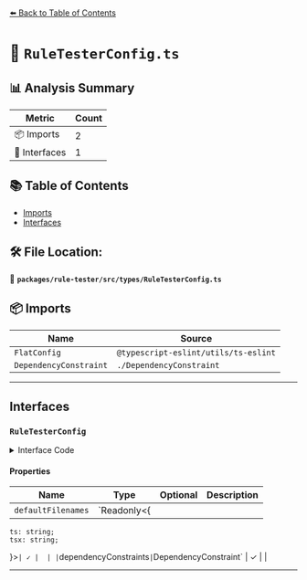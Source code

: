 [⬅️ Back to Table of Contents](../../../../index.md)

# 📄 `RuleTesterConfig.ts`

## 📊 Analysis Summary

| Metric | Count |
|--------|-------|
| 📦 Imports | 2 |
| 📐 Interfaces | 1 |

## 📚 Table of Contents

- [Imports](#imports)
- [Interfaces](#interfaces)

## 🛠️ File Location:
📂 **`packages/rule-tester/src/types/RuleTesterConfig.ts`**

## 📦 Imports

| Name | Source |
|------|--------|
| `FlatConfig` | `@typescript-eslint/utils/ts-eslint` |
| `DependencyConstraint` | `./DependencyConstraint` |


---

## Interfaces

### `RuleTesterConfig`

<details><summary>Interface Code</summary>

```ts
export interface RuleTesterConfig extends FlatConfig.Config {
  /**
   * The default filenames to use for type-aware tests.
   * @default { ts: 'file.ts', tsx: 'react.tsx' }
   */
  readonly defaultFilenames?: Readonly<{
    ts: string;
    tsx: string;
  }>;
  /**
   * Constraints that must pass in the current environment for any tests to run.
   */
  readonly dependencyConstraints?: DependencyConstraint;
}
```
</details>

#### Properties

| Name | Type | Optional | Description |
|------|------|----------|-------------|
| `defaultFilenames` | `Readonly<{
    ts: string;
    tsx: string;
  }>` | ✓ |  |
| `dependencyConstraints` | `DependencyConstraint` | ✓ |  |


---